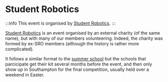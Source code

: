 # Student Robotics

:::info
This event is organised by [Student Robotics](sr).
:::

[Student Robotics](sr) is an event organised by an external charity (of the same name), but with many of our members volunteering. Indeed, the charity was formed by ex-SRO members (although the history is rather more complicated).

It follows a similar format to the [summer school](/kb/events/summer-school/index.md) but the schools that parcicipate get their kit several months before the event, and then only show up in Southampton for the final competition, usually held over a weekend in Easter.

[sr]: https://srobo.org
